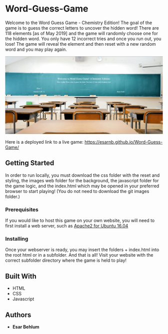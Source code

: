 # Word-Guess-Game

Welcome to the Word Guess Game - Chemistry Edition! The goal of the game is to guess the correct letters to uncover the hidden word! There are 118 elements [as of May 2019] and the game will randomly choose one for the hidden word. You only have 12 incorrect tries and once you run out, you lose! The game will reveal the element and then reset with a new random word and you may play again. 

![Demo of the word guessing game](assets/images/git/demo.gif)

Here is a deployed link to a live game: https://esarnb.github.io/Word-Guess-Game/

## Getting Started

In order to run locally, you must download the css folder with the reset and styling, the images web folder for the background, the javascript folder for the game logic, and the index.html which may be opened in your preferred browser to start playing! (You do not need to download the git images folder.)

### Prerequisites

If you would like to host this game on your own website, you will need to first install a web server, such as [Apache2 for Ubuntu 16.04](https://www.digitalocean.com/community/tutorials/how-to-install-the-apache-web-server-on-ubuntu-16-04)

### Installing

Once your webserver is ready, you may insert the folders + index.html into the root html or in a subfolder. And that is all! Visit your website with the correct subfolder directory where the game is held to play!

## Built With

* HTML
* CSS
* Javascript

## Authors

* **Esar Behlum**

